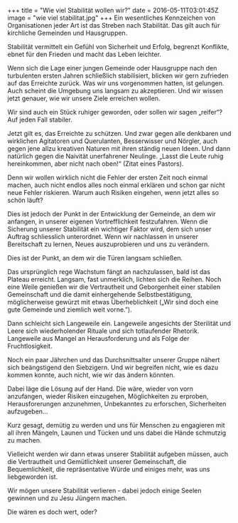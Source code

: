 +++
title = "Wie viel Stabilität wollen wir?"
date = 2016-05-11T03:01:45Z
image = "wie viel stabilitat.jpg"
+++
Ein wesentliches Kennzeichen von Organisationen jeder Art ist das Streben nach Stabilität. Das gilt auch für kirchliche Gemeinden und Hausgruppen.

Stabilität vermittelt ein Gefühl von Sicherheit und Erfolg, begrenzt Konflikte, ebnet für den Frieden und macht das Leben leichter.

Wenn sich die Lage einer jungen Gemeinde oder Hausgruppe nach den turbulenten ersten Jahren schließlich stabilisiert, blicken wir gern zufrieden auf das Erreichte zurück. Was wir uns vorgenommen hatten, ist gelungen. Auch scheint die Umgebung uns langsam zu akzeptieren. Und wir wissen jetzt genauer, wie wir unsere Ziele erreichen wollen.

Wir sind auch ein Stück ruhiger geworden, oder sollen wir sagen „reifer“? Auf jeden Fall stabiler.

Jetzt gilt es, das Erreichte zu schützen. Und zwar gegen alle denkbaren und wirklichen Agitatoren und Querulanten, Besserwisser und Nörgler, auch gegen jene allzu kreativen Naturen mit ihren ständig neuen Ideen. Und dann natürlich gegen die Naivität unerfahrener Neulinge. „Lasst die Leute ruhig hereinkommen, aber nicht nach oben!“ (Zitat eines Pastors).

Denn wir wollen wirklich nicht die Fehler der ersten Zeit noch einmal machen, auch nicht endlos alles noch einmal erklären und schon gar nicht neue Fehler riskieren. Warum auch Risiken eingehen, wenn jetzt alles so schön läuft?

Dies ist jedoch der Punkt in der Entwicklung der Gemeinde, an dem wir anfangen, in unserer eigenen Vortrefflichkeit festzufahren. Wenn die Sicherung unserer Stabilität ein wichtiger Faktor wird, dem sich unser Auftrag schliesslich unterordnet. Wenn wir nachlassen in unserer Bereitschaft zu lernen, Neues auszuprobieren und uns zu verändern.

Dies ist der Punkt, an dem wir die Türen langsam schließen.

Das ursprünglich rege Wachstum fängt an nachzulassen, bald ist das Plateau erreicht. Langsam, fast unmerklich, lichten sich die Reihen. Noch eine Weile genießen wir die Vertrautheit und Geborgenheit einer stabilen Gemeinschaft und die damit einhergehende Selbstbestätigung, möglicherweise gewürzt mit etwas Überheblichkeit („Wir sind doch eine gute Gemeinde und ziemlich weit vorne.”).

Dann schleicht sich Langeweile ein. Langeweile angesichts der Sterilität und Leere sich wiederholender Rituale und sich totlaufender Rhetorik. Langeweile aus Mangel an Herausforderung und als Folge der Fruchtlosigkeit.

Noch ein paar Jährchen und das Durchsnittsalter unserer Gruppe nähert sich beängstigend den Siebzigern. Und wir begreifen nicht, wie es dazu kommen konnte, auch nicht, wie wir das ändern könnten.

Dabei läge die Lösung auf der Hand. Die wäre, wieder von vorn anzufangen, wieder Risiken einzugehen, Möglichkeiten zu erproben, Herausforerungen anzunehmen, Unbekanntes zu erforschen, Sicherheiten aufzugeben…

Kurz gesagt, demütig zu werden und uns für Menschen zu engagieren mit all ihren Mängeln, Launen und Tücken und uns dabei die Hände schmutzig zu machen.

Vielleicht werden wir dann etwas unserer Stabilität aufgeben müssen, auch die Vertrautheit und Gemütlichkeit unserer Gemeinschaft, die Bequemlichkeit, die repräsentative Würde und einiges mehr, was uns liebgeworden ist.

Wir mögen unsere Stabilität verlieren - dabei jedoch einige Seelen gewinnen und zu Jesu Jüngern machen.

Die wären es doch wert, oder?
